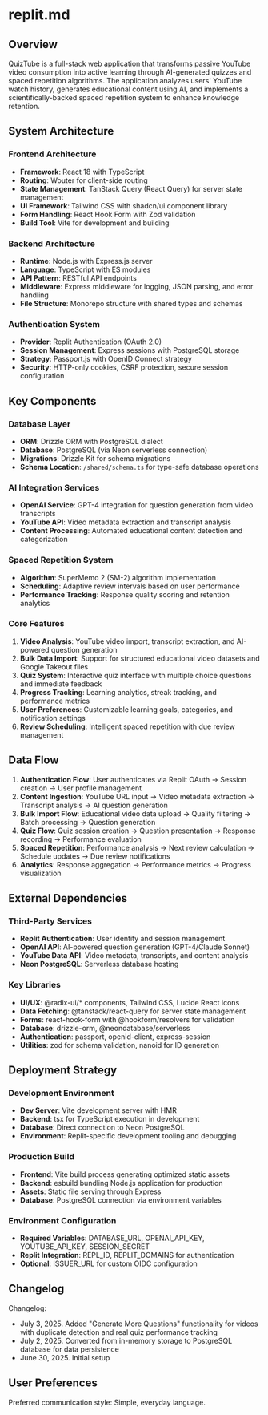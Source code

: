 # replit.md

## Overview

QuizTube is a full-stack web application that transforms passive YouTube video consumption into active learning through AI-generated quizzes and spaced repetition algorithms. The application analyzes users' YouTube watch history, generates educational content using AI, and implements a scientifically-backed spaced repetition system to enhance knowledge retention.

## System Architecture

### Frontend Architecture
- **Framework**: React 18 with TypeScript
- **Routing**: Wouter for client-side routing
- **State Management**: TanStack Query (React Query) for server state management
- **UI Framework**: Tailwind CSS with shadcn/ui component library
- **Form Handling**: React Hook Form with Zod validation
- **Build Tool**: Vite for development and building

### Backend Architecture
- **Runtime**: Node.js with Express.js server
- **Language**: TypeScript with ES modules
- **API Pattern**: RESTful API endpoints
- **Middleware**: Express middleware for logging, JSON parsing, and error handling
- **File Structure**: Monorepo structure with shared types and schemas

### Authentication System
- **Provider**: Replit Authentication (OAuth 2.0)
- **Session Management**: Express sessions with PostgreSQL storage
- **Strategy**: Passport.js with OpenID Connect strategy
- **Security**: HTTP-only cookies, CSRF protection, secure session configuration

## Key Components

### Database Layer
- **ORM**: Drizzle ORM with PostgreSQL dialect
- **Database**: PostgreSQL (via Neon serverless connection)
- **Migrations**: Drizzle Kit for schema migrations
- **Schema Location**: `/shared/schema.ts` for type-safe database operations

### AI Integration Services
- **OpenAI Service**: GPT-4 integration for question generation from video transcripts
- **YouTube API**: Video metadata extraction and transcript analysis
- **Content Processing**: Automated educational content detection and categorization

### Spaced Repetition System
- **Algorithm**: SuperMemo 2 (SM-2) algorithm implementation
- **Scheduling**: Adaptive review intervals based on user performance
- **Performance Tracking**: Response quality scoring and retention analytics

### Core Features
1. **Video Analysis**: YouTube video import, transcript extraction, and AI-powered question generation
2. **Bulk Data Import**: Support for structured educational video datasets and Google Takeout files
3. **Quiz System**: Interactive quiz interface with multiple choice questions and immediate feedback
4. **Progress Tracking**: Learning analytics, streak tracking, and performance metrics
5. **User Preferences**: Customizable learning goals, categories, and notification settings
6. **Review Scheduling**: Intelligent spaced repetition with due review management

## Data Flow

1. **Authentication Flow**: User authenticates via Replit OAuth → Session creation → User profile management
2. **Content Ingestion**: YouTube URL input → Video metadata extraction → Transcript analysis → AI question generation
3. **Bulk Import Flow**: Educational video data upload → Quality filtering → Batch processing → Question generation
4. **Quiz Flow**: Quiz session creation → Question presentation → Response recording → Performance evaluation
5. **Spaced Repetition**: Performance analysis → Next review calculation → Schedule updates → Due review notifications
6. **Analytics**: Response aggregation → Performance metrics → Progress visualization

## External Dependencies

### Third-Party Services
- **Replit Authentication**: User identity and session management
- **OpenAI API**: AI-powered question generation (GPT-4/Claude Sonnet)
- **YouTube Data API**: Video metadata, transcripts, and content analysis
- **Neon PostgreSQL**: Serverless database hosting

### Key Libraries
- **UI/UX**: @radix-ui/* components, Tailwind CSS, Lucide React icons
- **Data Fetching**: @tanstack/react-query for server state management
- **Forms**: react-hook-form with @hookform/resolvers for validation
- **Database**: drizzle-orm, @neondatabase/serverless
- **Authentication**: passport, openid-client, express-session
- **Utilities**: zod for schema validation, nanoid for ID generation

## Deployment Strategy

### Development Environment
- **Dev Server**: Vite development server with HMR
- **Backend**: tsx for TypeScript execution in development
- **Database**: Direct connection to Neon PostgreSQL
- **Environment**: Replit-specific development tooling and debugging

### Production Build
- **Frontend**: Vite build process generating optimized static assets
- **Backend**: esbuild bundling Node.js application for production
- **Assets**: Static file serving through Express
- **Database**: PostgreSQL connection via environment variables

### Environment Configuration
- **Required Variables**: DATABASE_URL, OPENAI_API_KEY, YOUTUBE_API_KEY, SESSION_SECRET
- **Replit Integration**: REPL_ID, REPLIT_DOMAINS for authentication
- **Optional**: ISSUER_URL for custom OIDC configuration

## Changelog

Changelog:
- July 3, 2025. Added "Generate More Questions" functionality for videos with duplicate detection and real quiz performance tracking
- July 2, 2025. Converted from in-memory storage to PostgreSQL database for data persistence
- June 30, 2025. Initial setup

## User Preferences

Preferred communication style: Simple, everyday language.